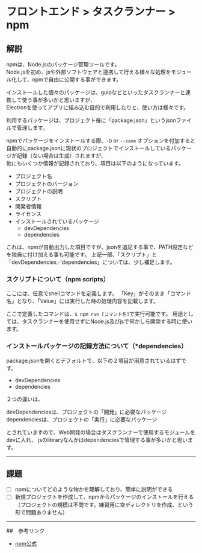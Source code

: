 # フロントエンド > タスクランナー > npm

## 解説

npmは、Node.jsのパッケージ管理ツールです。  
Node.jsを初め、jsや外部ソフトウェアと連携して行える様々な処理をモジュール化して、npmで自由に公開する事ができます。

インストールした個々のパッケージは、gulpなどといったタスクランナーと連携して使う事が多いかと思いますが、  
Electronを使ってアプリに組み込む目的で利用したりと、使い方は様々です。

利用するパッケージは、プロジェクト毎に「package.json」というjsonファイルで管理します。

npmでパッケージをインストールする際、`-D` or `--save`   オプションを付加すると自動的にpackage.jsonに現状のプロジェクトでインストールしているパッケージが記録（ない場合は生成）されますが、  
他にもいくつか情報が記録されており、項目は以下のようになっています。

- プロジェクト名
- プロジェクトのバージョン
- プロジェクトの説明
- スクリプト
- 開発者情報
- ライセンス
- インストールされているパッケージ
  - devDependencies
  - dependencies

これは、npmが自動出力した項目ですが、jsonを追記する事で、PATH設定などを独自に付け加える事も可能です。
上記一部、「スクリプト」と「devDependencies／dependencies」については、少し補足します。

<a name="npm_scripts"></a>
### スクリプトについて（npm scripts）

ここには、任意でshellコマンドを定義します。
「Key」がそのまま「コマンド名」となり、「Value」には実行した時の処理内容を記載します。

ここで定義したコマンドは、`$ npm run [コマンド名]`で実行可能です。
用途としては、タスクランナーを使用せずにNode.js及びjsで何かしら開発する時に使います。

<a name="npm_dependencies"></a>
### インストールパッケージの記録方法について（*dependencies）

package.jsonを開くとデフォルトで、以下の２項目が用意されているはずです。

- devDependencies
- dependencies

２つの違いは、

devDependenciesは、プロジェクトの「開発」に必要なパッケージ
dependenciesは、プロジェクトの「実行」に必要なパッケージ

とされていますので、Web開発の場合はタスクランナーで使用するモジュールをdevに入れ、
jsのlibraryなんかはdependenciesで管理する事が多いかと思います。

---

## 課題

- [ ] npmについてどのような物かを理解しており、簡単に説明ができる
- [ ] 新規プロジェクトを作成して、npmからパッケージのインストールを行える（プロジェクトの規模は不問です。練習用に空ディレクトリを作成、という形で問題ありません）

---

##　参考リンク

- [npm公式](https://www.npmjs.com/)